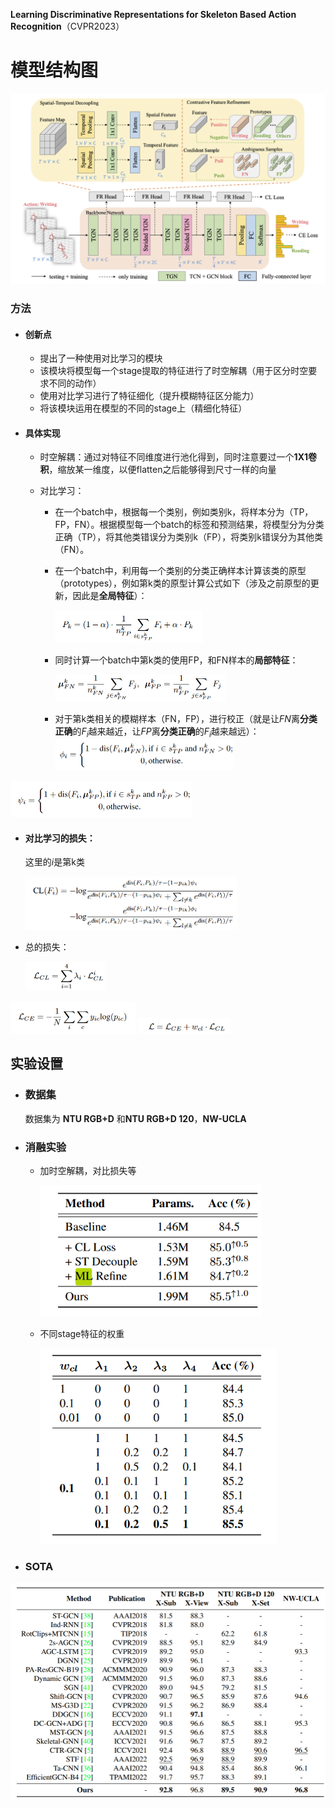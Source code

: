 

**Learning Discriminative Representations for Skeleton Based Action Recognition**（CVPR2023）

# 模型结构图

![\<img alt="" data-attachment-key="WLFHTVGU" width="1026" height="622" src="attachments/WLFHTVGU.png" ztype="zimage">](attachments/WLFHTVGU.png)

### 方法

- #### 创新点

  - 提出了一种使用对比学习的模块
  - 该模块将模型每一个stage提取的特征进行了时空解耦（用于区分时空要求不同的动作）
  - 使用对比学习进行了特征细化（提升模糊特征区分能力）
  - 将该模块运用在模型的不同的stage上（精细化特征）

- #### 具体实现

  - 时空解耦：通过对特征不同维度进行池化得到，同时注意要过一个**1X1卷积**，缩放某一维度，以便flatten之后能够得到尺寸一样的向量

  - 对比学习：

    - 在一个batch中，根据每一个类别，例如类别k，将样本分为（TP，FP，FN）。根据模型每一个batch的标签和预测结果，将模型分为分类正确（TP），将其他类错误分为类别k（FP），将类别k错误分为其他类（FN）。

    - 在一个batch中，利用每一个类别的分类正确样本计算该类的原型（prototypes），例如第k类的原型计算公式如下（涉及之前原型的更新，因此是**全局特征**）：

      <img src="attachments/image-20231108201512964.png" alt="image-20231108201512964" style="zoom:50%;" />

    - 同时计算一个batch中第k类的使用FP，和FN样本的**局部特征**：

      <img src="attachments/image-20231108201834382.png" alt="image-20231108201834382" style="zoom:50%;" />

    - 对于第k类相关的模糊样本（FN，FP），进行校正（就是让$FN$离**分类正确**的$F_i$越来越近，让$FP$离**分类正确**的$F_i$越来越远）：
      <img src="attachments/image-20231108202000994.png" alt="image-20231108202000994" style="zoom:50%;" />



<img src="attachments/image-20231108202008705.png" alt="image-20231108202008705" style="zoom:50%;" />

- #### 对比学习的损失：

  这里的$i$是第k类

  <img src="attachments/image-20231108202218057.png" alt="image-20231108202218057" style="zoom:50%;" />

- 总的损失：

  <img src="attachments/image-20231108203141462.png" alt="image-20231108203141462" style="zoom:50%;" />

<img src="attachments/image-20231108203155642.png" alt="image-20231108203155642" style="zoom:50%;" />

<img src="attachments/image-20231108203202218.png" alt="image-20231108203202218" style="zoom:50%;" />

## 实验设置

- ### 数据集

  数据集为 **NTU RGB+D** 和**NTU RGB+D 120**，**NW-UCLA**

- ### 消融实验

  - 加时空解耦，对比损失等

    <img src="attachments/image-20231108203445836.png" alt="image-20231108203445836" style="zoom:80%;" />

  - 不同stage特征的权重

    <img src="attachments/image-20231108203601226.png" alt="image-20231108203601226" style="zoom:80%;" />



- ### SOTA

<img src="attachments/image-20231108203717713.png" alt="image-20231108203717713" style="zoom:80%;" />

